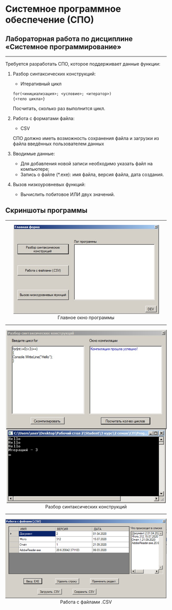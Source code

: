 # Системное программное обеспечение (СПО)

## Лабораторная работа по дисциплине «Системное программирование»

---
Требуется разработать СПО, которое поддерживает данные функции:
1. Разбор синтаксических конструкций:
    + Итеративный цикл
	```
	for(<инициализация>; <условие>; <итератор>) 
	{<тело цикла>}
	```
	Посчитать, сколько раз выполнится цикл.
2. Работа с форматами файла:
    + CSV
	
	СПО должно иметь возможность сохранения файла и загрузки из файла введённых пользователем данных
3. Вводимые данные:
    + Для добавления новой записи необходимо указать файл на компьютере;
	+ Запись о файле (\*.exe): имя файла, версия файла, дата создания.
4. Вызов низкоуровневых функций:
    + Вычислить побитовое ИЛИ двух значений.

## Скриншоты программы

---

<p align="center">
  <img src="https://github.com/GaneevRM/SystemSoftware/blob/main/Img/1.MainForm.jpg" alt="Главная форма" /><br>
  Главное окно программы
</p>
<hr>
<p align="center">
  <img src="https://github.com/GaneevRM/SystemSoftware/blob/main/Img/2.Form1.jpg" alt="Разбор синтаксических конструкций" /><br>
  Разбор синтаксических конструкций
</p>
<hr>
<p align="center">
  <img src="https://github.com/GaneevRM/SystemSoftware/blob/main/Img/3.Form2.jpg" alt="Работа с файлами .CSV" /><br>
  Работа с файлами .CSV
</p>
